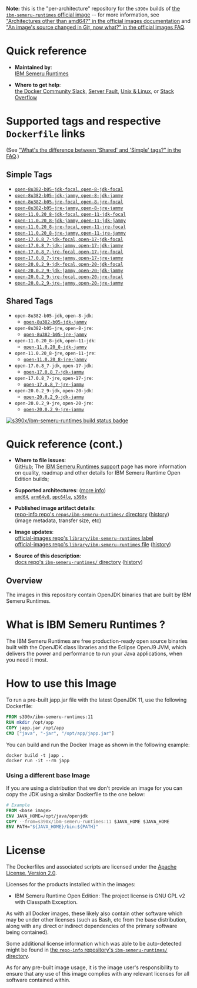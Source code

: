 <!--

********************************************************************************

WARNING:

    DO NOT EDIT "ibm-semeru-runtimes/README.md"

    IT IS AUTO-GENERATED

    (from the other files in "ibm-semeru-runtimes/" combined with a set of templates)

********************************************************************************

-->

**Note:** this is the "per-architecture" repository for the `s390x` builds of [the `ibm-semeru-runtimes` official image](https://hub.docker.com/_/ibm-semeru-runtimes) -- for more information, see ["Architectures other than amd64?" in the official images documentation](https://github.com/docker-library/official-images#architectures-other-than-amd64) and ["An image's source changed in Git, now what?" in the official images FAQ](https://github.com/docker-library/faq#an-images-source-changed-in-git-now-what).

# Quick reference

-	**Maintained by**:  
	[IBM Semeru Runtimes](https://github.com/ibmruntimes/semeru-containers)

-	**Where to get help**:  
	[the Docker Community Slack](https://dockr.ly/comm-slack), [Server Fault](https://serverfault.com/help/on-topic), [Unix & Linux](https://unix.stackexchange.com/help/on-topic), or [Stack Overflow](https://stackoverflow.com/help/on-topic)

# Supported tags and respective `Dockerfile` links

(See ["What's the difference between 'Shared' and 'Simple' tags?" in the FAQ](https://github.com/docker-library/faq#whats-the-difference-between-shared-and-simple-tags).)

## Simple Tags

-	[`open-8u382-b05-jdk-focal`, `open-8-jdk-focal`](https://github.com/ibmruntimes/semeru-containers/blob/fb3c496391b231595e921c4d3b5fcec948e025c4/8/jdk/ubuntu/focal/Dockerfile.open.releases.full)
-	[`open-8u382-b05-jdk-jammy`, `open-8-jdk-jammy`](https://github.com/ibmruntimes/semeru-containers/blob/fb3c496391b231595e921c4d3b5fcec948e025c4/8/jdk/ubuntu/jammy/Dockerfile.open.releases.full)
-	[`open-8u382-b05-jre-focal`, `open-8-jre-focal`](https://github.com/ibmruntimes/semeru-containers/blob/fb3c496391b231595e921c4d3b5fcec948e025c4/8/jre/ubuntu/focal/Dockerfile.open.releases.full)
-	[`open-8u382-b05-jre-jammy`, `open-8-jre-jammy`](https://github.com/ibmruntimes/semeru-containers/blob/fb3c496391b231595e921c4d3b5fcec948e025c4/8/jre/ubuntu/jammy/Dockerfile.open.releases.full)
-	[`open-11.0.20_8-jdk-focal`, `open-11-jdk-focal`](https://github.com/ibmruntimes/semeru-containers/blob/fb3c496391b231595e921c4d3b5fcec948e025c4/11/jdk/ubuntu/focal/Dockerfile.open.releases.full)
-	[`open-11.0.20_8-jdk-jammy`, `open-11-jdk-jammy`](https://github.com/ibmruntimes/semeru-containers/blob/fb3c496391b231595e921c4d3b5fcec948e025c4/11/jdk/ubuntu/jammy/Dockerfile.open.releases.full)
-	[`open-11.0.20_8-jre-focal`, `open-11-jre-focal`](https://github.com/ibmruntimes/semeru-containers/blob/fb3c496391b231595e921c4d3b5fcec948e025c4/11/jre/ubuntu/focal/Dockerfile.open.releases.full)
-	[`open-11.0.20_8-jre-jammy`, `open-11-jre-jammy`](https://github.com/ibmruntimes/semeru-containers/blob/fb3c496391b231595e921c4d3b5fcec948e025c4/11/jre/ubuntu/jammy/Dockerfile.open.releases.full)
-	[`open-17.0.8_7-jdk-focal`, `open-17-jdk-focal`](https://github.com/ibmruntimes/semeru-containers/blob/fb3c496391b231595e921c4d3b5fcec948e025c4/17/jdk/ubuntu/focal/Dockerfile.open.releases.full)
-	[`open-17.0.8_7-jdk-jammy`, `open-17-jdk-jammy`](https://github.com/ibmruntimes/semeru-containers/blob/fb3c496391b231595e921c4d3b5fcec948e025c4/17/jdk/ubuntu/jammy/Dockerfile.open.releases.full)
-	[`open-17.0.8_7-jre-focal`, `open-17-jre-focal`](https://github.com/ibmruntimes/semeru-containers/blob/fb3c496391b231595e921c4d3b5fcec948e025c4/17/jre/ubuntu/focal/Dockerfile.open.releases.full)
-	[`open-17.0.8_7-jre-jammy`, `open-17-jre-jammy`](https://github.com/ibmruntimes/semeru-containers/blob/fb3c496391b231595e921c4d3b5fcec948e025c4/17/jre/ubuntu/jammy/Dockerfile.open.releases.full)
-	[`open-20.0.2_9-jdk-focal`, `open-20-jdk-focal`](https://github.com/ibmruntimes/semeru-containers/blob/fb3c496391b231595e921c4d3b5fcec948e025c4/20/jdk/ubuntu/focal/Dockerfile.open.releases.full)
-	[`open-20.0.2_9-jdk-jammy`, `open-20-jdk-jammy`](https://github.com/ibmruntimes/semeru-containers/blob/fb3c496391b231595e921c4d3b5fcec948e025c4/20/jdk/ubuntu/jammy/Dockerfile.open.releases.full)
-	[`open-20.0.2_9-jre-focal`, `open-20-jre-focal`](https://github.com/ibmruntimes/semeru-containers/blob/fb3c496391b231595e921c4d3b5fcec948e025c4/20/jre/ubuntu/focal/Dockerfile.open.releases.full)
-	[`open-20.0.2_9-jre-jammy`, `open-20-jre-jammy`](https://github.com/ibmruntimes/semeru-containers/blob/fb3c496391b231595e921c4d3b5fcec948e025c4/20/jre/ubuntu/jammy/Dockerfile.open.releases.full)

## Shared Tags

-	`open-8u382-b05-jdk`, `open-8-jdk`:
	-	[`open-8u382-b05-jdk-jammy`](https://github.com/ibmruntimes/semeru-containers/blob/fb3c496391b231595e921c4d3b5fcec948e025c4/8/jdk/ubuntu/jammy/Dockerfile.open.releases.full)
-	`open-8u382-b05-jre`, `open-8-jre`:
	-	[`open-8u382-b05-jre-jammy`](https://github.com/ibmruntimes/semeru-containers/blob/fb3c496391b231595e921c4d3b5fcec948e025c4/8/jre/ubuntu/jammy/Dockerfile.open.releases.full)
-	`open-11.0.20_8-jdk`, `open-11-jdk`:
	-	[`open-11.0.20_8-jdk-jammy`](https://github.com/ibmruntimes/semeru-containers/blob/fb3c496391b231595e921c4d3b5fcec948e025c4/11/jdk/ubuntu/jammy/Dockerfile.open.releases.full)
-	`open-11.0.20_8-jre`, `open-11-jre`:
	-	[`open-11.0.20_8-jre-jammy`](https://github.com/ibmruntimes/semeru-containers/blob/fb3c496391b231595e921c4d3b5fcec948e025c4/11/jre/ubuntu/jammy/Dockerfile.open.releases.full)
-	`open-17.0.8_7-jdk`, `open-17-jdk`:
	-	[`open-17.0.8_7-jdk-jammy`](https://github.com/ibmruntimes/semeru-containers/blob/fb3c496391b231595e921c4d3b5fcec948e025c4/17/jdk/ubuntu/jammy/Dockerfile.open.releases.full)
-	`open-17.0.8_7-jre`, `open-17-jre`:
	-	[`open-17.0.8_7-jre-jammy`](https://github.com/ibmruntimes/semeru-containers/blob/fb3c496391b231595e921c4d3b5fcec948e025c4/17/jre/ubuntu/jammy/Dockerfile.open.releases.full)
-	`open-20.0.2_9-jdk`, `open-20-jdk`:
	-	[`open-20.0.2_9-jdk-jammy`](https://github.com/ibmruntimes/semeru-containers/blob/fb3c496391b231595e921c4d3b5fcec948e025c4/20/jdk/ubuntu/jammy/Dockerfile.open.releases.full)
-	`open-20.0.2_9-jre`, `open-20-jre`:
	-	[`open-20.0.2_9-jre-jammy`](https://github.com/ibmruntimes/semeru-containers/blob/fb3c496391b231595e921c4d3b5fcec948e025c4/20/jre/ubuntu/jammy/Dockerfile.open.releases.full)

[![s390x/ibm-semeru-runtimes build status badge](https://img.shields.io/jenkins/s/https/doi-janky.infosiftr.net/job/multiarch/job/s390x/job/ibm-semeru-runtimes.svg?label=s390x/ibm-semeru-runtimes%20%20build%20job)](https://doi-janky.infosiftr.net/job/multiarch/job/s390x/job/ibm-semeru-runtimes/)

# Quick reference (cont.)

-	**Where to file issues**:  
	[GitHub](https://github.com/ibmruntimes/Semeru-Runtimes/issues); The [IBM Semeru Runtimes support](https://ibm.com/semeru-runtimes) page has more information on quality, roadmap and other details for IBM Semeru Runtime Open Edition builds;

-	**Supported architectures**: ([more info](https://github.com/docker-library/official-images#architectures-other-than-amd64))  
	[`amd64`](https://hub.docker.com/r/amd64/ibm-semeru-runtimes/), [`arm64v8`](https://hub.docker.com/r/arm64v8/ibm-semeru-runtimes/), [`ppc64le`](https://hub.docker.com/r/ppc64le/ibm-semeru-runtimes/), [`s390x`](https://hub.docker.com/r/s390x/ibm-semeru-runtimes/)

-	**Published image artifact details**:  
	[repo-info repo's `repos/ibm-semeru-runtimes/` directory](https://github.com/docker-library/repo-info/blob/master/repos/ibm-semeru-runtimes) ([history](https://github.com/docker-library/repo-info/commits/master/repos/ibm-semeru-runtimes))  
	(image metadata, transfer size, etc)

-	**Image updates**:  
	[official-images repo's `library/ibm-semeru-runtimes` label](https://github.com/docker-library/official-images/issues?q=label%3Alibrary%2Fibm-semeru-runtimes)  
	[official-images repo's `library/ibm-semeru-runtimes` file](https://github.com/docker-library/official-images/blob/master/library/ibm-semeru-runtimes) ([history](https://github.com/docker-library/official-images/commits/master/library/ibm-semeru-runtimes))

-	**Source of this description**:  
	[docs repo's `ibm-semeru-runtimes/` directory](https://github.com/docker-library/docs/tree/master/ibm-semeru-runtimes) ([history](https://github.com/docker-library/docs/commits/master/ibm-semeru-runtimes))

## Overview

The images in this repository contain OpenJDK binaries that are built by IBM Semeru Runtimes.

# What is IBM Semeru Runtimes ?

The IBM Semeru Runtimes are free production-ready open source binaries built with the OpenJDK class libraries and the Eclipse OpenJ9 JVM, which delivers the power and performance to run your Java applications, when you need it most.

# How to use this Image

To run a pre-built japp.jar file with the latest OpenJDK 11, use the following Dockerfile:

```dockerfile
FROM s390x/ibm-semeru-runtimes:11
RUN mkdir /opt/app
COPY japp.jar /opt/app
CMD ["java", "-jar", "/opt/app/japp.jar"]
```

You can build and run the Docker Image as shown in the following example:

```console
docker build -t japp .
docker run -it --rm japp
```

### Using a different base Image

If you are using a distribution that we don't provide an image for you can copy the JDK using a similar Dockerfile to the one below:

```dockerfile
# Example
FROM <base image>
ENV JAVA_HOME=/opt/java/openjdk
COPY --from=s390x/ibm-semeru-runtimes:11 $JAVA_HOME $JAVA_HOME
ENV PATH="${JAVA_HOME}/bin:${PATH}"
```

# License

The Dockerfiles and associated scripts are licensed under the [Apache License, Version 2.0](http://www.apache.org/licenses/LICENSE-2.0.html).

Licenses for the products installed within the images:

-	IBM Semeru Runtime Open Edition: The project license is GNU GPL v2 with Classpath Exception.

As with all Docker images, these likely also contain other software which may be under other licenses (such as Bash, etc from the base distribution, along with any direct or indirect dependencies of the primary software being contained).

Some additional license information which was able to be auto-detected might be found in [the `repo-info` repository's `ibm-semeru-runtimes/` directory](https://github.com/docker-library/repo-info/tree/master/repos/ibm-semeru-runtimes).

As for any pre-built image usage, it is the image user's responsibility to ensure that any use of this image complies with any relevant licenses for all software contained within.
